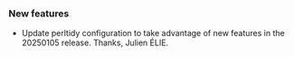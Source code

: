 ### New features

- Update perltidy configuration to take advantage of new features in the 20250105 release. Thanks, Julien ÉLIE.
